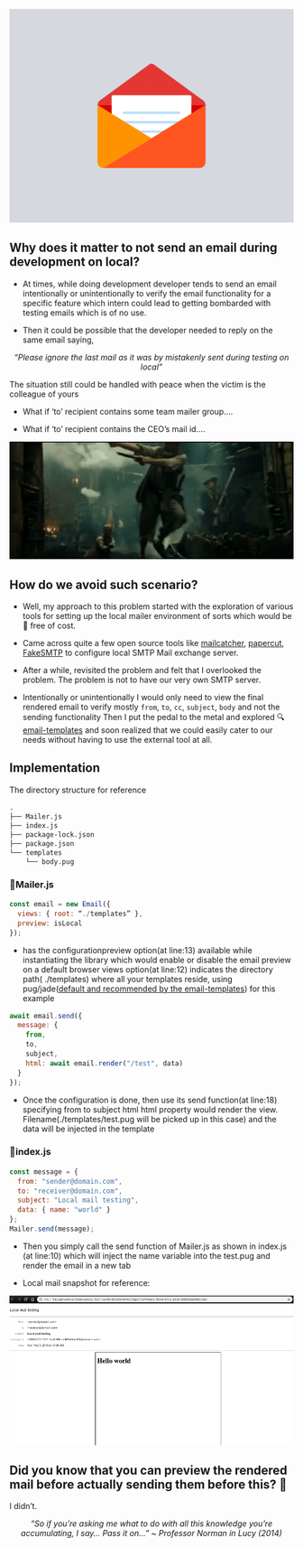 ![Mailer image](/blogs/2019/preview-email/assets/mailer.gif)

## Why does it matter to not send an email during development on local?

- At times, while doing development developer tends to send an email intentionally or unintentionally to verify the email functionality for a specific feature which intern could lead to getting bombarded with testing emails which is of no use.

- Then it could be possible that the developer needed to reply on the same email saying,

<center><i>“Please ignore the last mail as it was by mistakenly sent during testing on local”</i></center>

The situation still could be handled with peace when the victim is the colleague of yours

- What if ‘to’ recipient contains some team mailer group….

- What if ‘to’ recipient contains the CEO’s mail id….

![Situation image](/blogs/2019/preview-email/assets/situation.gif "A situation of you shooting a mail and realizing it was sent to CEO")

## How do we avoid such scenario?

- Well, my approach to this problem started with the exploration of various tools for setting up the local mailer environment of sorts which would be 💯 free of cost.

- Came across quite a few open source tools like [mailcatcher](https://mailcatcher.me/), [papercut](https://github.com/changemakerstudios/papercut), [FakeSMTP](http://nilhcem.com/FakeSMTP/) to configure local SMTP Mail exchange server.

- After a while, revisited the problem and felt that I overlooked the problem. The problem is not to have our very own SMTP server.

- Intentionally or unintentionally I would only need to view the final rendered email to verify mostly `from`, `to`, `cc`, `subject`, `body` and not the sending functionality
  Then I put the pedal to the metal and explored 🔍 [email-templates](https://www.npmjs.com/package/email-templates) and soon realized that we could easily cater to our needs without having to use the external tool at all.

## Implementation

<script src="https://gist.github.com/ashwinsoni/396d9eab6588e09bbc4b4dc6c245d8a7.js"></script>

<script src="https://gist.github.com/ashwinsoni/6c1bb23e6c0ebe33b90ae9954be48bc8.js"></script>

<script src="https://gist.github.com/ashwinsoni/f5ab8946383246a02dc0d50eacddd029.js"></script>

The directory structure for reference

```
.
├── Mailer.js
├── index.js
├── package-lock.json
├── package.json
└── templates
    └── body.pug
```

### 📁Mailer.js

```javascript
const email = new Email({
  views: { root: “./templates” },
  preview: isLocal
});
```

- has the configurationpreview option(at line:13) available while instantiating the library which would enable or disable the email preview on a default browser
  views option(at line:12) indicates the directory path( ./templates) where all your templates reside, using pug/jade([default and recommended by the email-templates](https://www.npmjs.com/package/email-templates#install)) for this example

```javascript
await email.send({
  message: {
    from,
    to,
    subject,
    html: await email.render("/test", data)
  }
});
```

- Once the configuration is done, then use its send function(at line:18) specifying from to subject html
  html property would render the view. Filename(./templates/test.pug will be picked up in this case) and the data will be injected in the template

### 📁index.js

```javascript
const message = {
  from: "sender@domain.com",
  to: "receiver@domain.com",
  subject: "Local mail testing",
  data: { name: "world" }
};
Mailer.send(message);
```

- Then you simply call the send function of Mailer.js as shown in index.js (at line:10) which will inject the name variable into the test.pug and render the email in a new tab

- Local mail snapshot for reference:

![snapshot image](/blogs/2019/preview-email/assets/snapshot.png)

## Did you know that you can preview the rendered mail before actually sending them before this? 🤔

I didn’t.

<center><i>“So if you’re asking me what to do with all this knowledge you’re accumulating, I say… Pass it on…”
 ~ Professor Norman in Lucy (2014)</i></center>
